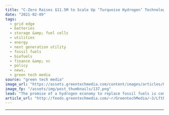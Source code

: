 ```yaml
---
title: "C-Zero Raises $11.5M to Scale Up ‘Turquoise Hydrogen’ Technology"
date: "2021-02-09"
tags: 
  - grid edge
  - batteries
  - storage &amp; fuel cells
  - utilities
  - energy
  - next generation utility
  - fossil fuels
  - biofuels
  - finance &amp; vc
  - policy
  - news,
  - green tech media
source: "green tech media"
image_url: "https://assets.greentechmedia.com/content/images/articles/Oil_Pipeline_Refinery_XL.jpg"
image_fp: "/assets/img/post_thumbnails/137.png"
lead: "The promise of a hydrogen economy to replace fossil fuels is commonly centered on the potential for 'green hydrogen,' generated via electrolysis of water with carbon-free electricity. But the vast majority of today’s industrial hydrogen production is ..."
article_url: "http://feeds.greentechmedia.com/~r/GreentechMedia/~3/LftbZVBRjtE/c-zero-raises-11.5m-to-scale-up-turquoise-hydrogen-technology"
---
```


---
